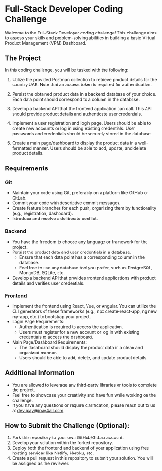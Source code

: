 # Full-Stack Developer Coding Challenge

Welcome to the Full-Stack Developer coding challenge! This challenge aims to assess your skills and problem-solving abilities in building a basic Virtual Product Management (VPM) Dashboard.

## The Project

In this coding challenge, you will be tasked with the following:

1. Utilize the provided Postman collection to retrieve product details for the country UAE. Note that an access token is required for authentication.

2. Persist the obtained product data in a backend database of your choice. Each data point should correspond to a column in the database.

3. Develop a backend API that the frontend application can call. This API should provide product details and authenticate user credentials.

4. Implement a user registration and login page. Users should be able to create new accounts or log in using existing credentials. User passwords and credentials should be securely stored in the database.

5. Create a main page/dashboard to display the product data in a well-formatted manner. Users should be able to add, update, and delete product details.

## Requirements

### Git

- Maintain your code using Git, preferably on a platform like GitHub or GitLab.
- Commit your code with descriptive commit messages.
- Create feature branches for each push, organizing them by functionality (e.g., registration, dashboard).
- Introduce and resolve a deliberate conflict.

### Backend

- You have the freedom to choose any language or framework for the project.
- Persist the product data and user credentials in a database.
  - Ensure that each data point has a corresponding column in the database.
  - Feel free to use any database tool you prefer, such as PostgreSQL, MongoDB, SQLite, etc.
- Develop a backend API that provides frontend applications with product details and verifies user credentials.

### Frontend

- Implement the frontend using React, Vue, or Angular. You can utilize the CLI generators of these frameworks (e.g., npx create-react-app, ng new my-app, etc.) to bootstrap your project.
- Login Page Requirements:
  - Authentication is required to access the application.
  - Users must register for a new account or log in with existing credentials to access the dashboard.
- Main Page/Dashboard Requirements:
  - The dashboard should display the product data in a clean and organized manner.
  - Users should be able to add, delete, and update product details.

## Additional Information

- You are allowed to leverage any third-party libraries or tools to complete the project.
- Feel free to showcase your creativity and have fun while working on the challenge.
- If you have any questions or require clarification, please reach out to us at dev.ipay@ipay4all.com.

## How to Submit the Challenge (Optional):

1. Fork this repository to your own GitHub/GitLab account.
2. Develop your solution within the forked repository.
3. Deploy both the frontend and backend of your application using free hosting services like Netlify, Heroku, etc.
4. Create a pull request in this repository to submit your solution. You will be assigned as the reviewer.

